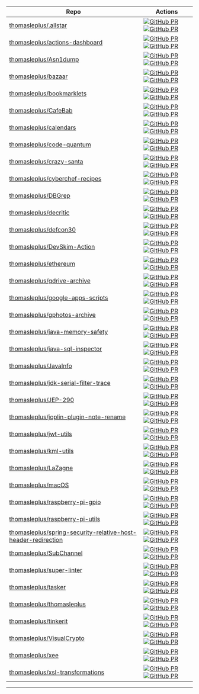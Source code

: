 | Repo | Actions |
| --- | --- |
| [thomasleplus/.allstar](https://github.com/thomasleplus/.allstar) | [![GitHub PR](https://img.shields.io/github/issues/thomasleplus/.allstar.svg)](https://gitHub.com/thomasleplus/.allstar/issues) [![GitHub PR](https://img.shields.io/github/issues-pr/thomasleplus/.allstar.svg)](https://gitHub.com/thomasleplus/.allstar/pulls) |
| [thomasleplus/actions-dashboard](https://github.com/thomasleplus/actions-dashboard) | [![GitHub PR](https://img.shields.io/github/issues/thomasleplus/actions-dashboard.svg)](https://gitHub.com/thomasleplus/actions-dashboard/issues) [![GitHub PR](https://img.shields.io/github/issues-pr/thomasleplus/actions-dashboard.svg)](https://gitHub.com/thomasleplus/actions-dashboard/pulls) |
| [thomasleplus/Asn1dump](https://github.com/thomasleplus/Asn1dump) | [![GitHub PR](https://img.shields.io/github/issues/thomasleplus/Asn1dump.svg)](https://gitHub.com/thomasleplus/Asn1dump/issues) [![GitHub PR](https://img.shields.io/github/issues-pr/thomasleplus/Asn1dump.svg)](https://gitHub.com/thomasleplus/Asn1dump/pulls) |
| [thomasleplus/bazaar](https://github.com/thomasleplus/bazaar) | [![GitHub PR](https://img.shields.io/github/issues/thomasleplus/bazaar.svg)](https://gitHub.com/thomasleplus/bazaar/issues) [![GitHub PR](https://img.shields.io/github/issues-pr/thomasleplus/bazaar.svg)](https://gitHub.com/thomasleplus/bazaar/pulls) |
| [thomasleplus/bookmarklets](https://github.com/thomasleplus/bookmarklets) | [![GitHub PR](https://img.shields.io/github/issues/thomasleplus/bookmarklets.svg)](https://gitHub.com/thomasleplus/bookmarklets/issues) [![GitHub PR](https://img.shields.io/github/issues-pr/thomasleplus/bookmarklets.svg)](https://gitHub.com/thomasleplus/bookmarklets/pulls) |
| [thomasleplus/CafeBab](https://github.com/thomasleplus/CafeBab) | [![GitHub PR](https://img.shields.io/github/issues/thomasleplus/CafeBab.svg)](https://gitHub.com/thomasleplus/CafeBab/issues) [![GitHub PR](https://img.shields.io/github/issues-pr/thomasleplus/CafeBab.svg)](https://gitHub.com/thomasleplus/CafeBab/pulls) |
| [thomasleplus/calendars](https://github.com/thomasleplus/calendars) | [![GitHub PR](https://img.shields.io/github/issues/thomasleplus/calendars.svg)](https://gitHub.com/thomasleplus/calendars/issues) [![GitHub PR](https://img.shields.io/github/issues-pr/thomasleplus/calendars.svg)](https://gitHub.com/thomasleplus/calendars/pulls) |
| [thomasleplus/code-quantum](https://github.com/thomasleplus/code-quantum) | [![GitHub PR](https://img.shields.io/github/issues/thomasleplus/code-quantum.svg)](https://gitHub.com/thomasleplus/code-quantum/issues) [![GitHub PR](https://img.shields.io/github/issues-pr/thomasleplus/code-quantum.svg)](https://gitHub.com/thomasleplus/code-quantum/pulls) |
| [thomasleplus/crazy-santa](https://github.com/thomasleplus/crazy-santa) | [![GitHub PR](https://img.shields.io/github/issues/thomasleplus/crazy-santa.svg)](https://gitHub.com/thomasleplus/crazy-santa/issues) [![GitHub PR](https://img.shields.io/github/issues-pr/thomasleplus/crazy-santa.svg)](https://gitHub.com/thomasleplus/crazy-santa/pulls) |
| [thomasleplus/cyberchef-recipes](https://github.com/thomasleplus/cyberchef-recipes) | [![GitHub PR](https://img.shields.io/github/issues/thomasleplus/cyberchef-recipes.svg)](https://gitHub.com/thomasleplus/cyberchef-recipes/issues) [![GitHub PR](https://img.shields.io/github/issues-pr/thomasleplus/cyberchef-recipes.svg)](https://gitHub.com/thomasleplus/cyberchef-recipes/pulls) |
| [thomasleplus/DBGrep](https://github.com/thomasleplus/DBGrep) | [![GitHub PR](https://img.shields.io/github/issues/thomasleplus/DBGrep.svg)](https://gitHub.com/thomasleplus/DBGrep/issues) [![GitHub PR](https://img.shields.io/github/issues-pr/thomasleplus/DBGrep.svg)](https://gitHub.com/thomasleplus/DBGrep/pulls) |
| [thomasleplus/decritic](https://github.com/thomasleplus/decritic) | [![GitHub PR](https://img.shields.io/github/issues/thomasleplus/decritic.svg)](https://gitHub.com/thomasleplus/decritic/issues) [![GitHub PR](https://img.shields.io/github/issues-pr/thomasleplus/decritic.svg)](https://gitHub.com/thomasleplus/decritic/pulls) |
| [thomasleplus/defcon30](https://github.com/thomasleplus/defcon30) | [![GitHub PR](https://img.shields.io/github/issues/thomasleplus/defcon30.svg)](https://gitHub.com/thomasleplus/defcon30/issues) [![GitHub PR](https://img.shields.io/github/issues-pr/thomasleplus/defcon30.svg)](https://gitHub.com/thomasleplus/defcon30/pulls) |
| [thomasleplus/DevSkim-Action](https://github.com/thomasleplus/DevSkim-Action) | [![GitHub PR](https://img.shields.io/github/issues/thomasleplus/DevSkim-Action.svg)](https://gitHub.com/thomasleplus/DevSkim-Action/issues) [![GitHub PR](https://img.shields.io/github/issues-pr/thomasleplus/DevSkim-Action.svg)](https://gitHub.com/thomasleplus/DevSkim-Action/pulls) |
| [thomasleplus/ethereum](https://github.com/thomasleplus/ethereum) | [![GitHub PR](https://img.shields.io/github/issues/thomasleplus/ethereum.svg)](https://gitHub.com/thomasleplus/ethereum/issues) [![GitHub PR](https://img.shields.io/github/issues-pr/thomasleplus/ethereum.svg)](https://gitHub.com/thomasleplus/ethereum/pulls) |
| [thomasleplus/gdrive-archive](https://github.com/thomasleplus/gdrive-archive) | [![GitHub PR](https://img.shields.io/github/issues/thomasleplus/gdrive-archive.svg)](https://gitHub.com/thomasleplus/gdrive-archive/issues) [![GitHub PR](https://img.shields.io/github/issues-pr/thomasleplus/gdrive-archive.svg)](https://gitHub.com/thomasleplus/gdrive-archive/pulls) |
| [thomasleplus/google-apps-scripts](https://github.com/thomasleplus/google-apps-scripts) | [![GitHub PR](https://img.shields.io/github/issues/thomasleplus/google-apps-scripts.svg)](https://gitHub.com/thomasleplus/google-apps-scripts/issues) [![GitHub PR](https://img.shields.io/github/issues-pr/thomasleplus/google-apps-scripts.svg)](https://gitHub.com/thomasleplus/google-apps-scripts/pulls) |
| [thomasleplus/gphotos-archive](https://github.com/thomasleplus/gphotos-archive) | [![GitHub PR](https://img.shields.io/github/issues/thomasleplus/gphotos-archive.svg)](https://gitHub.com/thomasleplus/gphotos-archive/issues) [![GitHub PR](https://img.shields.io/github/issues-pr/thomasleplus/gphotos-archive.svg)](https://gitHub.com/thomasleplus/gphotos-archive/pulls) |
| [thomasleplus/java-memory-safety](https://github.com/thomasleplus/java-memory-safety) | [![GitHub PR](https://img.shields.io/github/issues/thomasleplus/java-memory-safety.svg)](https://gitHub.com/thomasleplus/java-memory-safety/issues) [![GitHub PR](https://img.shields.io/github/issues-pr/thomasleplus/java-memory-safety.svg)](https://gitHub.com/thomasleplus/java-memory-safety/pulls) |
| [thomasleplus/java-sql-inspector](https://github.com/thomasleplus/java-sql-inspector) | [![GitHub PR](https://img.shields.io/github/issues/thomasleplus/java-sql-inspector.svg)](https://gitHub.com/thomasleplus/java-sql-inspector/issues) [![GitHub PR](https://img.shields.io/github/issues-pr/thomasleplus/java-sql-inspector.svg)](https://gitHub.com/thomasleplus/java-sql-inspector/pulls) |
| [thomasleplus/JavaInfo](https://github.com/thomasleplus/JavaInfo) | [![GitHub PR](https://img.shields.io/github/issues/thomasleplus/JavaInfo.svg)](https://gitHub.com/thomasleplus/JavaInfo/issues) [![GitHub PR](https://img.shields.io/github/issues-pr/thomasleplus/JavaInfo.svg)](https://gitHub.com/thomasleplus/JavaInfo/pulls) |
| [thomasleplus/jdk-serial-filter-trace](https://github.com/thomasleplus/jdk-serial-filter-trace) | [![GitHub PR](https://img.shields.io/github/issues/thomasleplus/jdk-serial-filter-trace.svg)](https://gitHub.com/thomasleplus/jdk-serial-filter-trace/issues) [![GitHub PR](https://img.shields.io/github/issues-pr/thomasleplus/jdk-serial-filter-trace.svg)](https://gitHub.com/thomasleplus/jdk-serial-filter-trace/pulls) |
| [thomasleplus/JEP-290](https://github.com/thomasleplus/JEP-290) | [![GitHub PR](https://img.shields.io/github/issues/thomasleplus/JEP-290.svg)](https://gitHub.com/thomasleplus/JEP-290/issues) [![GitHub PR](https://img.shields.io/github/issues-pr/thomasleplus/JEP-290.svg)](https://gitHub.com/thomasleplus/JEP-290/pulls) |
| [thomasleplus/joplin-plugin-note-rename](https://github.com/thomasleplus/joplin-plugin-note-rename) | [![GitHub PR](https://img.shields.io/github/issues/thomasleplus/joplin-plugin-note-rename.svg)](https://gitHub.com/thomasleplus/joplin-plugin-note-rename/issues) [![GitHub PR](https://img.shields.io/github/issues-pr/thomasleplus/joplin-plugin-note-rename.svg)](https://gitHub.com/thomasleplus/joplin-plugin-note-rename/pulls) |
| [thomasleplus/jwt-utils](https://github.com/thomasleplus/jwt-utils) | [![GitHub PR](https://img.shields.io/github/issues/thomasleplus/jwt-utils.svg)](https://gitHub.com/thomasleplus/jwt-utils/issues) [![GitHub PR](https://img.shields.io/github/issues-pr/thomasleplus/jwt-utils.svg)](https://gitHub.com/thomasleplus/jwt-utils/pulls) |
| [thomasleplus/kml-utils](https://github.com/thomasleplus/kml-utils) | [![GitHub PR](https://img.shields.io/github/issues/thomasleplus/kml-utils.svg)](https://gitHub.com/thomasleplus/kml-utils/issues) [![GitHub PR](https://img.shields.io/github/issues-pr/thomasleplus/kml-utils.svg)](https://gitHub.com/thomasleplus/kml-utils/pulls) |
| [thomasleplus/LaZagne](https://github.com/thomasleplus/LaZagne) | [![GitHub PR](https://img.shields.io/github/issues/thomasleplus/LaZagne.svg)](https://gitHub.com/thomasleplus/LaZagne/issues) [![GitHub PR](https://img.shields.io/github/issues-pr/thomasleplus/LaZagne.svg)](https://gitHub.com/thomasleplus/LaZagne/pulls) |
| [thomasleplus/macOS](https://github.com/thomasleplus/macOS) | [![GitHub PR](https://img.shields.io/github/issues/thomasleplus/macOS.svg)](https://gitHub.com/thomasleplus/macOS/issues) [![GitHub PR](https://img.shields.io/github/issues-pr/thomasleplus/macOS.svg)](https://gitHub.com/thomasleplus/macOS/pulls) |
| [thomasleplus/raspberry-pi-gpio](https://github.com/thomasleplus/raspberry-pi-gpio) | [![GitHub PR](https://img.shields.io/github/issues/thomasleplus/raspberry-pi-gpio.svg)](https://gitHub.com/thomasleplus/raspberry-pi-gpio/issues) [![GitHub PR](https://img.shields.io/github/issues-pr/thomasleplus/raspberry-pi-gpio.svg)](https://gitHub.com/thomasleplus/raspberry-pi-gpio/pulls) |
| [thomasleplus/raspberry-pi-utils](https://github.com/thomasleplus/raspberry-pi-utils) | [![GitHub PR](https://img.shields.io/github/issues/thomasleplus/raspberry-pi-utils.svg)](https://gitHub.com/thomasleplus/raspberry-pi-utils/issues) [![GitHub PR](https://img.shields.io/github/issues-pr/thomasleplus/raspberry-pi-utils.svg)](https://gitHub.com/thomasleplus/raspberry-pi-utils/pulls) |
| [thomasleplus/spring-security-relative-host-header-redirection](https://github.com/thomasleplus/spring-security-relative-host-header-redirection) | [![GitHub PR](https://img.shields.io/github/issues/thomasleplus/spring-security-relative-host-header-redirection.svg)](https://gitHub.com/thomasleplus/spring-security-relative-host-header-redirection/issues) [![GitHub PR](https://img.shields.io/github/issues-pr/thomasleplus/spring-security-relative-host-header-redirection.svg)](https://gitHub.com/thomasleplus/spring-security-relative-host-header-redirection/pulls) |
| [thomasleplus/SubChannel](https://github.com/thomasleplus/SubChannel) | [![GitHub PR](https://img.shields.io/github/issues/thomasleplus/SubChannel.svg)](https://gitHub.com/thomasleplus/SubChannel/issues) [![GitHub PR](https://img.shields.io/github/issues-pr/thomasleplus/SubChannel.svg)](https://gitHub.com/thomasleplus/SubChannel/pulls) |
| [thomasleplus/super-linter](https://github.com/thomasleplus/super-linter) | [![GitHub PR](https://img.shields.io/github/issues/thomasleplus/super-linter.svg)](https://gitHub.com/thomasleplus/super-linter/issues) [![GitHub PR](https://img.shields.io/github/issues-pr/thomasleplus/super-linter.svg)](https://gitHub.com/thomasleplus/super-linter/pulls) |
| [thomasleplus/tasker](https://github.com/thomasleplus/tasker) | [![GitHub PR](https://img.shields.io/github/issues/thomasleplus/tasker.svg)](https://gitHub.com/thomasleplus/tasker/issues) [![GitHub PR](https://img.shields.io/github/issues-pr/thomasleplus/tasker.svg)](https://gitHub.com/thomasleplus/tasker/pulls) |
| [thomasleplus/thomasleplus](https://github.com/thomasleplus/thomasleplus) | [![GitHub PR](https://img.shields.io/github/issues/thomasleplus/thomasleplus.svg)](https://gitHub.com/thomasleplus/thomasleplus/issues) [![GitHub PR](https://img.shields.io/github/issues-pr/thomasleplus/thomasleplus.svg)](https://gitHub.com/thomasleplus/thomasleplus/pulls) |
| [thomasleplus/tinkerit](https://github.com/thomasleplus/tinkerit) | [![GitHub PR](https://img.shields.io/github/issues/thomasleplus/tinkerit.svg)](https://gitHub.com/thomasleplus/tinkerit/issues) [![GitHub PR](https://img.shields.io/github/issues-pr/thomasleplus/tinkerit.svg)](https://gitHub.com/thomasleplus/tinkerit/pulls) |
| [thomasleplus/VisualCrypto](https://github.com/thomasleplus/VisualCrypto) | [![GitHub PR](https://img.shields.io/github/issues/thomasleplus/VisualCrypto.svg)](https://gitHub.com/thomasleplus/VisualCrypto/issues) [![GitHub PR](https://img.shields.io/github/issues-pr/thomasleplus/VisualCrypto.svg)](https://gitHub.com/thomasleplus/VisualCrypto/pulls) |
| [thomasleplus/xee](https://github.com/thomasleplus/xee) | [![GitHub PR](https://img.shields.io/github/issues/thomasleplus/xee.svg)](https://gitHub.com/thomasleplus/xee/issues) [![GitHub PR](https://img.shields.io/github/issues-pr/thomasleplus/xee.svg)](https://gitHub.com/thomasleplus/xee/pulls) |
| [thomasleplus/xsl-transformations](https://github.com/thomasleplus/xsl-transformations) | [![GitHub PR](https://img.shields.io/github/issues/thomasleplus/xsl-transformations.svg)](https://gitHub.com/thomasleplus/xsl-transformations/issues) [![GitHub PR](https://img.shields.io/github/issues-pr/thomasleplus/xsl-transformations.svg)](https://gitHub.com/thomasleplus/xsl-transformations/pulls) |
---


